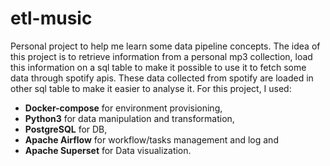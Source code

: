 # etl-music
Personal project to help me learn some data pipeline concepts. The idea of this project is to retrieve information from a personal mp3 collection, load this information on a sql table to make it possible to use it to fetch some data through spotify apis. These data collected from spotify are loaded in other sql table to make it easier to analyse it.
For this project, I used:
- **Docker-compose** for environment provisioning,
- **Python3** for data manipulation and transformation,
- **PostgreSQL** for DB,
- **Apache Airflow** for workflow/tasks management and log and
- **Apache Superset** for Data visualization.

